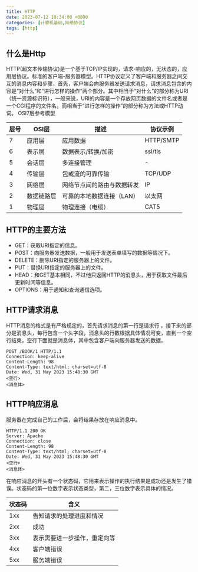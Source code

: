 ```yaml
---
title: HTTP
date: 2023-07-12 10:34:00 +0800
categories: [计算机基础,网络协议]
tags: [http]
---
```


## 什么是Http

HTTP(超文本传输协议)是一个基于TCP/IP实现的，请求-响应的，无状态的，应用层协议。标准的客户端-服务器模型。HTTP协议定义了客户端和服务器之间交互的消息内容和步骤，首先，客户端会向服务器发送请求消息，请求消息包含的内容是“对什么”和“进行怎样的操作”两个部分。其中相当于“对什么”的部分称为URI（统一资源标识符），一般来说，URI的内容是一个存放网页数据的文件名或者是一个CGI程序的文件名。而相当于“进行怎样的操作”的部分称为方法或HTTP动词。
OSI7层参考模型

| 层号 | OSI层 | 描述 | 协议示例 |
|---|---|---|---|
|7|应用层|应用数据|HTTP/SMTP|
|6|表示层|数据表示/转换/加密|ssl/tls|
|5|会话层|多连接管理|-|
|4|传输层|包或流的可靠传输|TCP/UDP|
|3|网络层|网络节点间的路由与数据转发|IP|
|2|数据链路层|可靠的本地数据连接（LAN）|以太网|
|1|物理层|物理连接（电缆）|CAT5|



## HTTP的主要方法

- GET：获取URI指定的信息。
- POST：向服务器发送数据，一般用于发送表单填写的数据等情况下。
- DELETE：删除URI指定的服务器上的文件。
- PUT：替换URI指定的服务器上的文件。
- HEAD：和GET基本相同，不过他只返回HTTP的消息头，用于获取文件最后更新时间等信息。
- OPTIONS：用于通知和查询通信选项。

## HTTP请求消息

HTTP消息的格式是有严格规定的，首先请求消息的第一行是请求行 ，接下来的部分是消息头，每行包含一个头字段，消息头的行数根据具体情况可变，直到一个空行结束，空行下面就是消息体，其中包含客户端向服务器发送的数据。
```
POST /BOOK/1 HTTP/1.1
Connection: keep-alive
Content-Length: 98
Content-Type: text/html; charset=utf-8
Date: Wed, 31 May 2023 15:48:30 GMT
<空行>
<消息体>
```

## HTTP响应消息

服务器在完成自己的工作后，会将结果存放在响应消息中。
```
HTTP/1.1 200 OK
Server: Apache
Connection: close
Content-Length: 98
Content-Type: text/html; charset=utf-8
Date: Wed, 31 May 2023 15:48:30 GMT
<空行>
<消息体>
```

在响应消息的开头有一个状态码，它用来表示操作的执行结果是成功还是发生了错误。状态码的第一位数字表示状态类型，第二，三位数字表示具体的情况。

|状态码|含义|
|--|--|
|1xx|告知请求的处理进度和情况|
|2xx|成功|
|3xx|表示需要进一步操作，重定向等|
|4xx|客户端错误|
|5xx|服务端错误|
